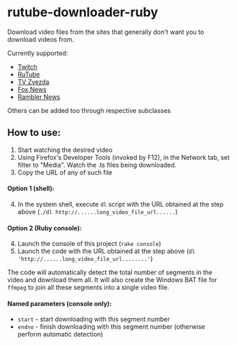 # rutube-downloader-ruby

Download video files from the sites that generally don't want you to download videos from.

Currently supported:
  * [Twitch](https://www.twitch.tv/)
  * [RuTube](https://rutube.ru/)
  * [TV Zvezda](https://tvzvezda.ru/)
  * [Fox News](https://www.foxnews.com)
  * [Rambler News](https://news.rambler.ru/video/)
  
Others can be added too through respective subclasses
  
## How to use:
1. Start watching the desired video
2. Using Firefox's Developer Tools (invoked by F12), in the Network tab, set filter to "Media". Watch the .ts files being downloaded.
3. Copy the URL of any of such file

#### Option 1 (shell):
4. In the system  shell, execute `dl` script with the URL obtained at the step above (`./dl http://......long_video_file_url......`)

#### Option 2 (Ruby console):
4. Launch the console of this project (`rake console`)
5. Launch the code with the URL obtained at the step above (`dl 'http://......long_video_file_url........'`)

The code will automatically detect the total number of segments in the video and download them all. It will also create the Windows BAT file for `ffmpeg` to join all these segments into a single video file.

#### Named parameters (console only):
  * `start` - start downloading with this segment number
  * `endno` - finish downloading with this segment number (otherwise perform automatic detection)
